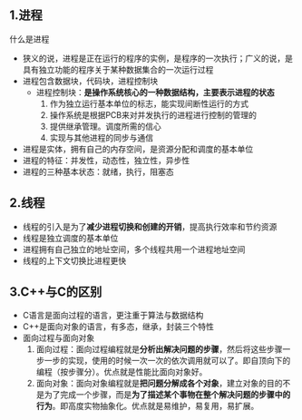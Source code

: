 ## 1.进程

什么是进程

- 狭义的说，进程是正在运行的程序的实例，是程序的一次执行；广义的说，是具有独立功能的程序关于某种数据集合的一次运行过程
- 进程包含数据块，代码块，进程控制块
    - 进程控制块：**是操作系统核心的一种数据结构，主要表示进程的状态**
        1. 作为独立运行基本单位的标志，能实现间断性运行的方式
        2. 操作系统是根据PCB来对并发执行的进程进行控制的管理的
        3. 提供继承管理。调度所需的信心
        4. 实现与其他进程的同步与通信
- 进程是实体，拥有自己的内存空间，是资源分配和调度的基本单位
- 进程的特征：并发性，动态性，独立性，异步性
- 进程的三种基本状态：就绪，执行，阻塞态

## 2.线程

- 线程的引入是为了**减少进程切换和创建的开销**，提高执行效率和节约资源
- 线程是独立调度的基本单位
- 进程拥有自己独立的地址空间，多个线程共用一个进程地址空间
- 线程的上下文切换比进程更快

## 3.C++与C的区别

- C语言是面向过程的语言，更注重于算法与数据结构
- C++是面向对象的语言，有多态，继承，封装三个特性
- 面向过程与面向对象
    1. 面向过程：面向过程编程就是**分析出解决问题的步骤**，然后将这些步骤一步一步的实现，使用的时候一次一次的依次调用就可以了。即自顶向下的编程（按步骤分）。优点就是性能比面向对象好。
    2. 面向对象：面向对象编程就是**把问题分解成各个对象**，建立对象的目的不是为了完成一个步骤，而是**为了描述某个事物在整个解决问题的步骤中的行为**。即高度实物抽象化。优点就是易维护，易复用，易扩展。




